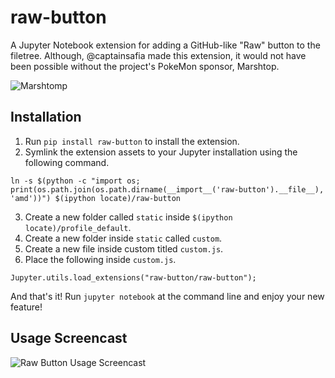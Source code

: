 # raw-button
A Jupyter Notebook extension for adding a GitHub-like "Raw" button to the filetree. Although,
@captainsafia made this extension, it would not have been possible without the
project's PokeMon sponsor, Marshtop.

![Marshtomp](http://randompokemon.com/sprites/animated/259.gif)

## Installation

1. Run `pip install raw-button` to install the extension.
2. Symlink the extension assets to your Jupyter installation using the following command.
```
ln -s $(python -c "import os; print(os.path.join(os.path.dirname(__import__('raw-button').__file__), 'amd'))") $(ipython locate)/raw-button
```
3. Create a new folder called `static` inside `$(ipython locate)/profile_default`.
4. Create a new folder inside `static` called `custom`.
5. Create a new file inside custom titled `custom.js`.
6. Place the following inside `custom.js`.
```
Jupyter.utils.load_extensions("raw-button/raw-button");
```

And that's it! Run `jupyter notebook` at the command line and enjoy your new feature!

## Usage Screencast

![Raw Button Usage Screencast](http://g.recordit.co/6snU7Y5GRG.gif)
